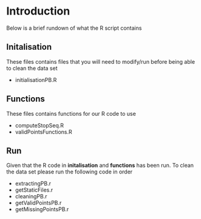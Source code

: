 # Introduction

Below is a brief rundown of what the R script contains

## Initalisation

These files contains files that you will need to modify/run before being able to clean the data set

- initialisationPB.R

## Functions

These files contains functions for our R code to use

- computeStopSeq.R
- validPointsFunctions.R

## Run

Given that the R code in **initalisation** and **functions** has been run. To clean the data set please run the following code in order 

- extractingPB.r
- getStaticFiles.r
- cleaningPB.r
- getValidPointsPB.r
- getMissingPointsPB.r
